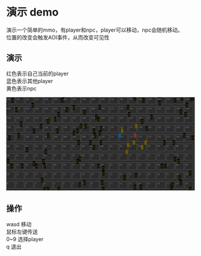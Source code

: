 # 演示 demo
演示一个简单的mmo，有player和npc，player可以移动，npc会随机移动。  
位置的改变会触发AOI事件，从而改变可见性

## 演示
红色表示自己当前的player  
蓝色表示其他player  
黄色表示npc

![](img.png)

## 操作
wasd 移动  
鼠标左键传送  
0~9 选择player  
q 退出

